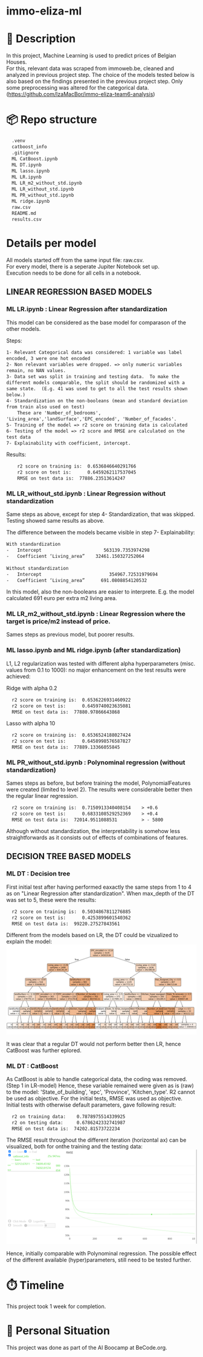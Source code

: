 # immo-eliza-ml


# 🏢 Description

In this project, Machine Learning is used to predict prices of Belgian Houses.  
For this, relevant data was scraped from immoweb.be, cleaned and analyzed in previous project step. 
 The choice of the models tested below is also based on the findings presented in the previous project step.
 Only some preprocessing was altered for the categorical data. 
(https://github.com/IzaMacBor/immo-eliza-team6-analysis)

# 📦 Repo structure 

```
  .venv
  catboost_info
  .gitignore
  ML CatBoost.ipynb
  ML DT.ipynb
  ML lasso.ipynb
  ML LR.ipynb
  ML LR_m2_without_std.ipynb
  ML LR_without_std.ipynb
  ML PR_without_std.ipynb
  ML ridge.ipynb
  raw.csv
  README.md
  results.csv
```

# Details per model
All models started off from the same input file: raw.csv.  
For every model, there is a seperate Jupiter Notebook set up.  
Execution needs to be done for all cells in a notebook.

## LINEAR REGRESSION BASED MODELS

 ### ML LR.ipynb : Linear Regression after standardization
 This model can be considered as the base model for comparason of the other models.

 Steps:

    1- Relevant Categorical data was considered: 1 variable was label encoded, 3 were one hot encoded
    2- Non relevant variables were dropped. => only numeric variables remain, no NAN values.
    3- Data set was split in training and testing data.  To make the different models comparable, the split should be randomized with a same state.  (E.g. 41 was used to get to all the test results shown below.)
    4- Standardization on the non-booleans (mean and standard deviation from train also used on test)
        These are 'Number_of_bedrooms', 'Living_area','landSurface','EPC_encoded', 'Number_of_facades'.
    5- Training of the model => r2 score on training data is calculated
    6- Testing of the model => r2 score and RMSE are calculated on the test data
    7- Explainability with coefficient, intercept.


Results:

        r2 score on training is:  0.6536846640291766
        r2 score on test is:      0.6459262117537045
        RMSE on test data is:  77886.23513614247

 

### ML LR_without_std.ipynb : Linear Regression without standardization
Same steps as above, except for step 4- Standardization, that was skipped.
Testing showed same results as above.

The difference between the models became visible in step 7- Explainability:

    With standardization
    -	Intercept 			            563139.7353974298
    -	Coefficient ‘Living_area” 	 32461.150327252064

    Without standardization
    -	Intercept			              354967.72531979694
    -	Coefficient ‘Living_area” 	   691.0808854120532		


In this model, also the non-booleans are easier to interprete.  E.g. the model calculated 691 euro per extra m2 living area.

### ML LR_m2_without_std.ipynb : Linear Regression where the target is price/m2 instead of price.
Sames steps as previous model, but poorer results.

### ML lasso.ipynb and ML ridge.ipynb (after standardization)
L1, L2 regularization was tested with different alpha hyperparameters (misc. values from 0.1 to 1000): no major enhancement on the test results were achieved:

Ridge with alpha 0.2

      r2 score on training is:  0.6536226931460922
      r2 score on test is:      0.6459740023635081
      RMSE on test data is:  77880.97866643868

Lasso with alpha 10

      r2 score on training is:  0.6536524188027424
      r2 score on test is:      0.6458998576587827
      RMSE on test data is:  77889.13366055845

### ML PR_without_std.ipynb : Polynominal regression (without standardization)
Sames steps as before, but before training the model, PolynomialFeatures were created (limited to level 2). 
The results were considerable better then the regular linear regression.

      r2 score on training is:  0.7150913340408154    > +0.6
      r2 score on test is:      0.6833108529252369    > +0.4
      RMSE on test data is:  72014.9511088531         > - 5800

Although without standardization, the interpretability is somehow less straightforwards as it consists out of effects of combinations of features.



## DECISION TREE BASED MODELS

### ML DT : Decision tree
First initial test after having performed eaxactly the same steps from 1 to 4 as on "Linear Regression after standardization". When max_depth of the DT was set to 5, these were the results:

      r2 score on training is:  0.5034867811276885
      r2 score on test is:      0.4253899601540362
      RMSE on test data is:  99220.27527843561

Different from the models based on LR, the DT could be vizualized to explain the model:
![alt text](image.png)

It was clear that a regular DT would not perform better then LR, hence CatBoost was further eplored.

### ML DT : CatBoost
As CatBoost is able to handle categorical data, the coding was removed. (Step 1 in LR-model)
Hence, these variable remained were given as is (raw) to the model: 'State_of_building', 'epc', 'Province', 'Kitchen_type'.
R2 cannot be used as objective.  For the initial tests, RMSE was used as objective.
Initial tests with otherwise default parameters, gave following result:

      r2 on training data:    0.7878975514339925
      r2 on testing data:     0.6786242332741987
      RMSE on test data is:  74202.81573722234

The RMSE result throughout the different iteration (horizontal ax) can be visualized, both for onthe training and the testing data:
![alt text](image-3.png)

Hence, initially comparable with Polynominal regression.  The possible effect of the different available (hyper)parameters, still need to be tested further.


# ⏱️ Timeline

This project took 1 week for completion.

# 📌 Personal Situation
This project was done as part of the AI Boocamp at BeCode.org. 


